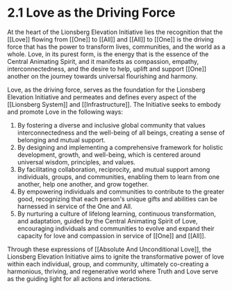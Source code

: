 # 2.1 Love as the Driving Force

At the heart of the Lionsberg Elevation Initiative lies the recognition that the [[Love]] flowing from [[One]] to [[All]] and [[All]] to [[One]] is the driving force that has the power to transform lives, communities, and the world as a whole. Love, in its purest form, is the energy that is the essence of the Central Animating Spirit, and it manifests as compassion, empathy, interconnectedness, and the desire to help, uplift and support [[One]] another on the journey towards universal flourishing and harmony.

Love, as the driving force, serves as the foundation for the Lionsberg Elevation Initiative and permeates and defines every aspect of the [[Lionsberg System]] and [[Infrastructure]]. The Initiative seeks to embody and promote Love in the following ways:

1.  By fostering a diverse and inclusive global community that values interconnectedness and the well-being of all beings, creating a sense of belonging and mutual support.
2.  By designing and implementing a comprehensive framework for holistic development, growth, and well-being, which is centered around universal wisdom, principles, and values. 
3.  By facilitating collaboration, reciprocity, and mutual support among individuals, groups, and communities, enabling them to learn from one another, help one another, and grow together.
4.  By empowering individuals and communities to contribute to the greater good, recognizing that each person's unique gifts and abilities can be harnessed in service of the One and All.
5.  By nurturing a culture of lifelong learning, continuous transformation, and adaptation, guided by the Central Animating Spirit of Love, encouraging individuals and communities to evolve and expand their capacity for love and compassion in service of [[One]] and [[All]]. 

Through these expressions of [[Absolute And Unconditional Love]], the Lionsberg Elevation Initiative aims to ignite the transformative power of love within each individual, group, and community, ultimately co-creating a harmonious, thriving, and regenerative world where Truth and Love serve as the guiding light for all actions and interactions.